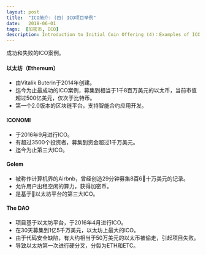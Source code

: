 ```yaml
---
layout: post
title:  "ICO简介: (四) ICO项目举例"
date:   2018-06-01
tags:  [加密币, ICO]
description: Introduction to Initial Coin Offering (4)：Examples of ICOs
---
```


成功和失败的ICO案例。

#### 以太坊（Ethereum）

* 由Vitalik Buterin于2014年创建。
* 迄今为止最成功的ICO案例，募集到相当于1千8百万美元的以太币，当前市值超过500亿美元，仅次于比特币。
* 第一个2.0版本的区块链平台，支持智能合约应用开发。


#### ICONOMI

* 于2016年9月进行ICO。
* 有超过3500个投资者，募集到资金超过1千万美元。
* 迄今为止第三大ICO。

#### Golem

* 被称作计算机界的Airbnb，曾经创造29分钟募集8百6十万美元的记录。
* 允许用户出租空闲的算力，获得加密币。
* 是基于以太坊平台的第三大ICO。

#### The DAO

* 项目基于以太坊平台，于2016年4月进行ICO。
* 在30天募集到1亿5千万美元，以太坊上最大的ICO。
* 由于代码安全缺陷，有大约相当于50万美元的以太币被偷走，引起项目失败。
* 导致以太坊第一次进行硬分叉，分裂为ETH和ETC。 

